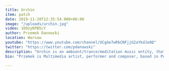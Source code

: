 ```yaml
---
title: Urchin
item: patch
date: 2019-11-28T12:35:54.000+06:00
image: "/uploads/urchin.jpg"
video: 1O9zyKPB5cY
author: Przemek Danowski
location: Warsaw
youtube: "https://www.youtube.com/channel/UCgGe7wRbCNFjjG2aYkdJo8Q"
twitter: "https://twitter.com/pdanowski"
description: "Urchin is an ambient/trance/meditation music entity, that can be controlled by multiple users in a collective performance. It has spatial audio system that surrounds players. Each slider controls discrete feature of sound source. The tonal root of Urchin is 50Hz (it can be tuned to 60Hz as well) so it fits perfectly everyday electrical machine noise as additional masking background. Urchin can be edited to become self-controllable or driven by data streams like weather conditions, stock market values or brain waves."
bio: "Przemek is Multimedia artist, performer and composer, based in Poland. Research and teaching assistant at the Sound Engineering Department of the Fryderyk Chopin University of Music. Sound designer for computer games, theatre performances, film and multimedia. Spatial audio consultant in Visual Narratives Laboratory (vnLab) at the Film School in Łódź."

---
```

